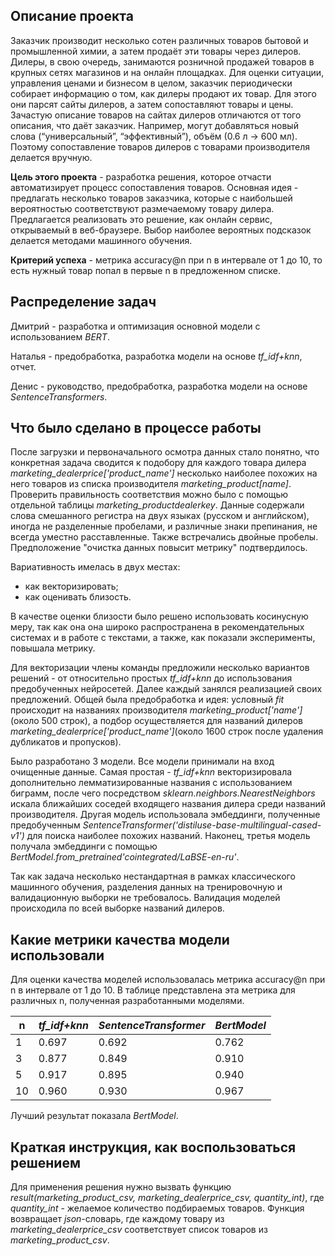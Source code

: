 ## Описание проекта
Заказчик производит несколько сотен различных товаров бытовой и промышленной химии, а затем продаёт эти товары через дилеров. Дилеры, в свою очередь, занимаются розничной продажей товаров в крупных сетях магазинов и на онлайн площадках. Для оценки ситуации, управления ценами и бизнесом в целом, заказчик периодически собирает информацию о том, как дилеры продают их товар. Для этого они парсят сайты дилеров, а затем сопоставляют товары и цены. Зачастую описание товаров на сайтах дилеров отличаются от того описания, что даёт заказчик. Например, могут добавляться новый слова (“универсальный”, “эффективный”), объём (0.6 л -> 600 мл). Поэтому сопоставление товаров дилеров с товарами производителя делается вручную.

**Цель этого проекта** - разработка решения, которое отчасти автоматизирует процесс сопоставления товаров. Основная идея - предлагать несколько товаров заказчика, которые с наибольшей вероятностью соответствуют размечаемому товару дилера. Предлагается реализовать это решение, как онлайн сервис, открываемый в веб-браузере. Выбор наиболее вероятных подсказок делается методами машинного обучения.

**Критерий успеха** - метрика accuracy@n при n в интервале от 1 до 10, то есть нужный товар попал в первые n в предложенном списке.

## Распределение задач

Дмитрий - разработка и оптимизация основной модели с использованием *BERT*.

Наталья - предобработка, разработка модели на основе *tf_idf+knn*, отчет.

Денис - руководство, предобработка, разработка модели на основе *SentenceTransformers*.

## Что было сделано в процессе работы

После загрузки и первоначального осмотра данных стало понятно, что конкретная задача сводится к подобору для каждого товара дилера *marketing_dealerprice['product_name']* несколько наиболее похожих на него товаров из списка производителя *marketing_product[name]*. Проверить правильность соответствия можно было с помощью отдельной таблицы *marketing_productdealerkey*. Данные содержали слова смешанного регистра на двух языках (русском и английском), иногда не разделенные пробелами, и различные знаки препинания, не всегда уместно расставленные. Также встречались двойные пробелы. Предположение "очистка данных повысит метрику" подтвердилось. 

Вариативность имелась в двух местах:
- как векторизировать;
- как оценивать близость.

В качестве оценки близости было решено использовать косинусную меру, так как она она широко распространена в рекомендательных системах и в работе с текстами, а также, как показали эксперименты, повышала метрику.

Для векторизации члены команды предложили несколько вариантов решений - от относительно простых *tf_idf+knn* до использования предобученных нейросетей. Далее каждый занялся реализацией своих предложений. Общей была предобработка и идея: условный *fit* происходит на названиях производителя *marketing_product['name']*(около 500 строк), а подбор осуществляется для названий дилеров *marketing_dealerprice['product_name']*(около 1600 строк после удаления дубликатов и пропусков).

Было разработано 3 модели. Все модели принимали на вход очищенные данные.
Самая простая - *tf_idf+knn* векторизировала дополнительно лемматизированные названия с использованием биграмм, после чего посредством *sklearn.neighbors.NearestNeighbors* искала ближайших соседей входящего названия дилера среди названий производителя.
Другая модель использовала эмбеддинги, полученные предобученным *SentenceTransformer('distiluse-base-multilingual-cased-v1')* для поиска наиболее похожих названий. Наконец, третья модель получала эмбеддинги с помощью *BertModel.from_pretrained'cointegrated/LaBSE-en-ru'*.

Так как задача несколько нестандартная в рамках классического машинного обучения, разделения данных на тренировочную и валидационную выборки не требовалось. Валидация моделей происходила по всей выборке названий дилеров.

## Какие метрики качества модели использовали

Для оценки качества моделей использовалась метрика accuracy@n при n в интервале от 1 до 10. В таблице представлена эта метрика для различных n, полученная разработанными моделями.

|n|*tf_idf+knn*|*SentenceTransformer*|*BertModel*|
|-|-|-|-|
|1|0.697|0.692|0.762|
|3|0.877|0.849|0.910|
|5|0.917|0.895|0.940|
|10|0.960|0.930|0.967|

Лучший результат показала *BertModel*.

## Краткая инструкция, как воспользоваться решением

Для применения решения нужно вызвать функцию *result(marketing_product_csv, marketing_dealerprice_csv, quantity_int)*, где *quantity_int* - желаемое количество подбираемых товаров. Функция возвращает *json*-словарь, где каждому товару из *marketing_dealerprice_csv* соответствует список товаров из *marketing_product_csv*.
